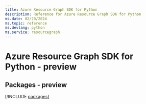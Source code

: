 ```yaml
---
title: Azure Resource Graph SDK for Python
description: Reference for Azure Resource Graph SDK for Python
ms.date: 02/20/2024
ms.topic: reference
ms.devlang: python
ms.service: resourcegraph
---
```

# Azure Resource Graph SDK for Python - preview
## Packages - preview
[!INCLUDE [packages](resource-graph-index.md)]